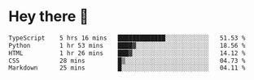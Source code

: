 # Hey there 👋
<!--START_SECTION:waka-->

```txt
TypeScript    5 hrs 16 mins   █████████████░░░░░░░░░░░░   51.53 %
Python        1 hr 53 mins    ████▓░░░░░░░░░░░░░░░░░░░░   18.56 %
HTML          1 hr 26 mins    ███▓░░░░░░░░░░░░░░░░░░░░░   14.12 %
CSS           28 mins         █▒░░░░░░░░░░░░░░░░░░░░░░░   04.73 %
Markdown      25 mins         █░░░░░░░░░░░░░░░░░░░░░░░░   04.11 %
```

<!--END_SECTION:waka-->
